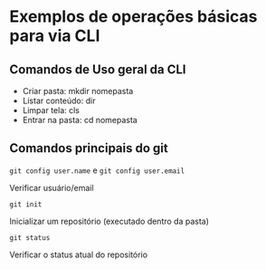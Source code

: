 # Exemplos de operações básicas para via CLI

## Comandos de Uso geral da CLI

- Criar pasta: mkdir nomepasta
- Listar conteúdo: dir
- Limpar tela: cls
- Entrar na pasta: cd nomepasta

## Comandos principais do git
`git config user.name` e `git config user.email`

Verificar usuário/email

`git init`

Inicializar um repositório (executado dentro da pasta)


`git status`

Verificar o status atual do repositório




